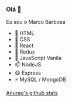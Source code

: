 ### Olá 👋

Eu sou o Marco Barbosa

- 🔭 HTML
- 🌱 CSS
- 👯 React
- 🤔 Redux
- 💬 JavaScript Vanila
- 📫 NodeJS
- 😄 Express
- ⚡ MySQL / MongoDB

[Anurag's github stats](https://github-readme-stats.vercel.app/api?username=mrc6&hide=contribs,prs)
